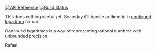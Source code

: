 [![API Reference](https://img.shields.io/badge/api-reference-blue.svg)](https://coolparadox.github.io/deepnum/)
[![Build Status](https://travis-ci.com/coolparadox/deepnum.svg?branch=master)](https://travis-ci.com/coolparadox/deepnum)

This does nothing useful yet. Someday it'll handle arithmetic in [continued logarithm](https://perl.plover.com/classes/cftalk/INFO/gosper.txt) format.

Continued logarithms is a way of representing rational numbers with unbounded precision.

Rafael
